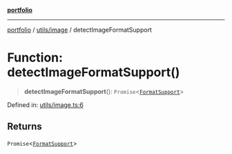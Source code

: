 [**portfolio**](../../../README.md)

***

[portfolio](../../../modules.md) / [utils/image](../README.md) / detectImageFormatSupport

# Function: detectImageFormatSupport()

> **detectImageFormatSupport**(): `Promise`\<[`FormatSupport`](../interfaces/FormatSupport.md)\>

Defined in: [utils/image.ts:6](https://github.com/tnorlund/Portfolio/blob/1a2d25231525ff65d12e50b0cb6f9741def855d4/portfolio/utils/image.ts#L6)

## Returns

`Promise`\<[`FormatSupport`](../interfaces/FormatSupport.md)\>
